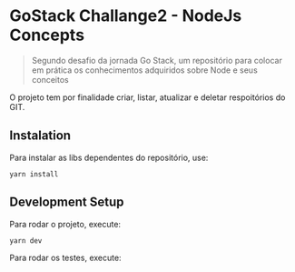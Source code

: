 # GoStack Challange2 - NodeJs Concepts
> Segundo desafio da jornada Go Stack, um repositório para colocar em prática os conhecimentos adquiridos sobre Node e seus conceitos

O projeto tem por finalidade criar, listar, atualizar e deletar respoitórios do GIT.

## Instalation
Para instalar as libs dependentes do repositório, use: 

  ```yarn install```

## Development Setup
Para rodar o projeto, execute:

```yarn dev```

Para rodar os testes, execute:

```yarn test
